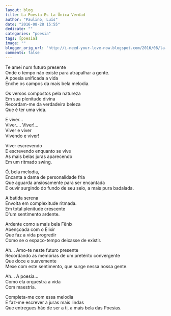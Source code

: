 ```yaml
---
layout: blog
title: La Poesía Es La Única Verdad
author: "Paulino, Luís"
date: "2016-08-28 15:55"
dedicate: ""
categories: "poesia"
tags: [poesia]
image: ""
blogger_orig_url: "http://i-need-your-love-now.blogspot.com/2016/08/la-poesia-es-la-unica-verdad.html"
comments: false
---
```


Te amei num futuro presente\
Onde o tempo não existe para atrapalhar a gente.\
A poesia unificada a vida\
Enche os campos da mais bela melodia.

Os versos compostos pela natureza\
Em sua plenitude divina\
Recordam-me da verdadeira beleza\
Que é ter uma vida.

E viver...\
Viver.... Viver!...\
Viver e viver\
Vivendo e viver!

Viver escrevendo\
E escrevendo enquanto se vive\
As mais belas juras aparecendo\
Em um ritmado swing.

Ó, bela melodia,\
Encanta a dama de personalidade fria\
Que aguarda ansiosamente para ser encantada\
E ouvir surgindo do fundo de seu seio, a mais pura badalada.

A batida serena\
Envolta em complexitude ritmada.\
Em total plenitude crescente\
D'um sentimento ardente.

Ardente como a mais bela Fênix\
Abençoada com o Elixir\
Que faz a vida progredir\
Como se o espaço-tempo deixasse de existir.

Ah... Amo-te neste futuro presente\
Recordando as memórias de um pretérito convergente\
Que doce e suavemente\
Mexe com este sentimento, que surge nessa nossa gente.

Ah... A poesia...\
Como ela orquestra a vida\
Com maestria.

Completa-me com essa melodia\
E faz-me escrever a juras mais lindas\
Que entregues hão de ser a ti, a mais bela das Poesias.
